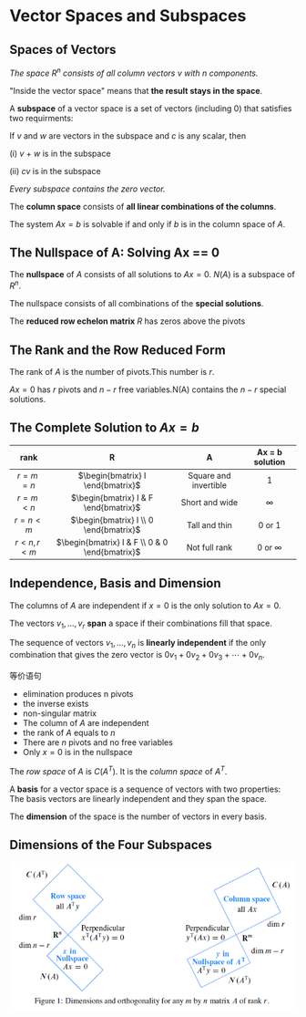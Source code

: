 # Vector Spaces and Subspaces

## Spaces of Vectors

*The space $R^n$ consists of all column vectors $v$ with n components.*

"Inside the vector space" means that **the result stays in the space**.

A **subspace** of a vector space is a set of vectors (including 0) that satisfies two requirments:

If $v$ and $w$ are vectors in the subspace and $c$ is any scalar, then

(i) $v$ + $w$ is in the subspace

(ii) $cv$ is in the subspace

*Every subspace contains the zero vector.*

The **column space** consists of **all linear combinations of the columns**.

The system $Ax=b$ is solvable if and only if $b$ is in the column space of $A$.

## The Nullspace of A: Solving Ax == 0

The **nullspace** of $A$ consists of all solutions to $Ax = 0$. $N(A)$ is a subspace of $R^n$.

The nullspace consists of all combinations of the **special solutions**.

The **reduced row echelon matrix** $R$ has zeros above the pivots

## The Rank and the Row Reduced Form

The rank of $A$ is the number of pivots.This number is $r$.

$Ax=0$ has $r$ pivots and $n-r$ free variables.N(A) contains the $n-r$ special solutions.

## The Complete Solution to $Ax = b$

|    rank   |                        R                       |           A           | Ax = b solution |
|:---------:|:----------------------------------------------:|:---------------------:|:---------------:|
|  $r=m=n$  | $\begin{bmatrix} I \end{bmatrix}$              | Square and invertible | 1               |
|  $r=m<n$  | $\begin{bmatrix} I & F \end{bmatrix}$          |     Short and wide    | ∞               |
|  $r=n<m$  | $\begin{bmatrix} I \\ 0 \end{bmatrix}$         |     Tall and thin     | 0 or 1          |
| $r<n,r<m$ | $\begin{bmatrix} I & F \\ 0 & 0 \end{bmatrix}$ |     Not full rank     | 0 or ∞          |

## Independence, Basis and Dimension

The columns of $A$ are independent if $x = 0$ is the only solution to $Ax = 0$.

The vectors $v_1, \ldots , v_r$ **span** a space if their combinations fill that space.

The sequence of vectors $v_1,\ldots,v_n$ is **linearly independent** if the only combination that gives the zero vector is $0v_1+0v_2+0v_3+\cdots+0v_n$.

等价语句
- elimination produces n pivots
- the inverse exists
- non-singular matrix
- The column of $A$ are independent
- the rank of $A$ equals to $n$
- There are $n$ pivots and no free variables
- Only $x=0$ is in the nullspace

The *row space* of $A$ is $C (A^T)$. It is the *column space* of $A^T$.

A **basis** for a vector space is a sequence of vectors with two properties: The basis vectors are linearly independent and they span the space.

The **dimension** of the space is the number of vectors in every basis.

## Dimensions of the Four Subspaces

![](assets/3-Vector_Spaces_and_Subspaces-11e8b.png)
